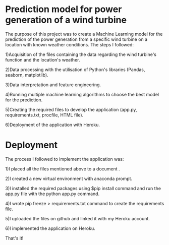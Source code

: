 # Prediction model for power generation of a wind turbine

The purpose of this project was to create a Machine Learning model for the prediction of the power generation from a specific wind turbine on a location with known weather conditions. The steps I followed:

1)Acquisition of the files containing the data regarding the wind turbine's function and the location's weather.

2)Data processing with the utilisation of Python's libraries (Pandas, seaborn, matplotlib).

3)Data interpretation and feature engineering.

4)Running multiple machine learning algorithms to choose the best model for the prediction.

5)Creating the required files to develop the application (app.py, requirements.txt, procfile, HTML file).

6)Deployment of the application with Heroku.

# Deployment 

The process I followed to implement the application was:

1)I placed all the files mentioned above to a document .

2)I created a new virtual environment with anaconda prompt.

3)I installed the required packages using $pip install <package> command and run the app.py file with the python app.py command.

4)I wrote pip freeze > requirements.txt command to create the requirements file.

5)I uploaded the files on github and linked it with my Heroku account.

6)I implemented the application on Heroku.


That's it! 
